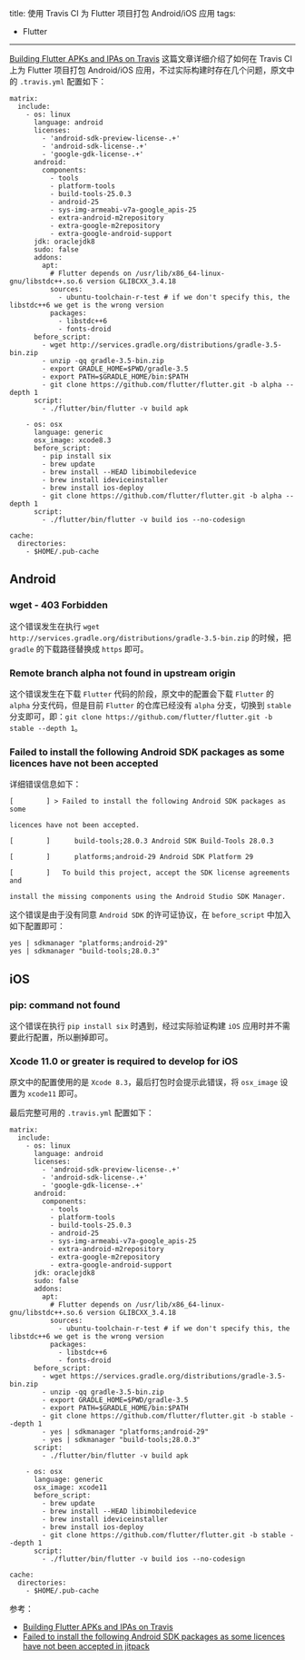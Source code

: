 title: 使用 Travis CI 为 Flutter 项目打包 Android/iOS 应用 
tags:
- Flutter
---

[Building Flutter APKs and IPAs on Travis](https://medium.com/@yegorj/building-flutter-apks-and-ipas-on-travis-98d84d8e9b4) 这篇文章详细介绍了如何在 Travis CI 上为 Flutter 项目打包 Android/iOS 应用，不过实际构建时存在几个问题，原文中的 `.travis.yml` 配置如下：

```
matrix:
  include:
    - os: linux
      language: android
      licenses:
        - 'android-sdk-preview-license-.+'
        - 'android-sdk-license-.+'
        - 'google-gdk-license-.+'
      android:
        components:
          - tools
          - platform-tools
          - build-tools-25.0.3
          - android-25
          - sys-img-armeabi-v7a-google_apis-25
          - extra-android-m2repository
          - extra-google-m2repository
          - extra-google-android-support
      jdk: oraclejdk8
      sudo: false
      addons:
        apt:
          # Flutter depends on /usr/lib/x86_64-linux-gnu/libstdc++.so.6 version GLIBCXX_3.4.18
          sources:
            - ubuntu-toolchain-r-test # if we don't specify this, the libstdc++6 we get is the wrong version
          packages:
            - libstdc++6
            - fonts-droid
      before_script:
        - wget http://services.gradle.org/distributions/gradle-3.5-bin.zip
        - unzip -qq gradle-3.5-bin.zip
        - export GRADLE_HOME=$PWD/gradle-3.5
        - export PATH=$GRADLE_HOME/bin:$PATH
        - git clone https://github.com/flutter/flutter.git -b alpha --depth 1
      script:
        - ./flutter/bin/flutter -v build apk

    - os: osx
      language: generic
      osx_image: xcode8.3
      before_script:
        - pip install six
        - brew update
        - brew install --HEAD libimobiledevice
        - brew install ideviceinstaller
        - brew install ios-deploy
        - git clone https://github.com/flutter/flutter.git -b alpha --depth 1
      script:
        - ./flutter/bin/flutter -v build ios --no-codesign

cache:
  directories:
    - $HOME/.pub-cache
```

## Android
### wget - 403 Forbidden
这个错误发生在执行 `wget http://services.gradle.org/distributions/gradle-3.5-bin.zip` 的时候，把 `gradle` 的下载路径替换成 `https` 即可。

### Remote branch alpha not found in upstream origin
这个错误发生在下载 `Flutter` 代码的阶段，原文中的配置会下载 `Flutter` 的 `alpha` 分支代码，但是目前 `Flutter` 的仓库已经没有 `alpha` 分支，切换到 `stable` 分支即可，即：`git clone https://github.com/flutter/flutter.git -b stable --depth 1`。

### Failed to install the following Android SDK packages as some licences have not been accepted
详细错误信息如下：

```
[        ] > Failed to install the following Android SDK packages as some

licences have not been accepted.

[        ]      build-tools;28.0.3 Android SDK Build-Tools 28.0.3

[        ]      platforms;android-29 Android SDK Platform 29

[        ]   To build this project, accept the SDK license agreements and

install the missing components using the Android Studio SDK Manager.
```

这个错误是由于没有同意 `Android SDK` 的许可证协议，在 `before_script` 中加入如下配置即可：

```
yes | sdkmanager "platforms;android-29"
yes | sdkmanager "build-tools;28.0.3"
```

## iOS
### pip: command not found
这个错误在执行 `pip install six` 时遇到，经过实际验证构建 `iOS` 应用时并不需要此行配置，所以删掉即可。

### Xcode 11.0 or greater is required to develop for iOS
原文中的配置使用的是 `Xcode 8.3`，最后打包时会提示此错误，将 `osx_image` 设置为 `xcode11` 即可。

最后完整可用的 `.travis.yml` 配置如下：

```
matrix:
  include:
    - os: linux
      language: android
      licenses:
        - 'android-sdk-preview-license-.+'
        - 'android-sdk-license-.+'
        - 'google-gdk-license-.+'
      android:
        components:
          - tools
          - platform-tools
          - build-tools-25.0.3
          - android-25
          - sys-img-armeabi-v7a-google_apis-25
          - extra-android-m2repository
          - extra-google-m2repository
          - extra-google-android-support
      jdk: oraclejdk8
      sudo: false
      addons:
        apt:
          # Flutter depends on /usr/lib/x86_64-linux-gnu/libstdc++.so.6 version GLIBCXX_3.4.18
          sources:
            - ubuntu-toolchain-r-test # if we don't specify this, the libstdc++6 we get is the wrong version
          packages:
            - libstdc++6
            - fonts-droid
      before_script:
        - wget https://services.gradle.org/distributions/gradle-3.5-bin.zip
        - unzip -qq gradle-3.5-bin.zip
        - export GRADLE_HOME=$PWD/gradle-3.5
        - export PATH=$GRADLE_HOME/bin:$PATH
        - git clone https://github.com/flutter/flutter.git -b stable --depth 1
        - yes | sdkmanager "platforms;android-29"
        - yes | sdkmanager "build-tools;28.0.3"
      script:
        - ./flutter/bin/flutter -v build apk

    - os: osx
      language: generic
      osx_image: xcode11
      before_script:
        - brew update
        - brew install --HEAD libimobiledevice
        - brew install ideviceinstaller
        - brew install ios-deploy
        - git clone https://github.com/flutter/flutter.git -b stable --depth 1
      script:
        - ./flutter/bin/flutter -v build ios --no-codesign

cache:
  directories:
    - $HOME/.pub-cache
```

参考：

- [Building Flutter APKs and IPAs on Travis](https://medium.com/@yegorj/building-flutter-apks-and-ipas-on-travis-98d84d8e9b4)
- [Failed to install the following Android SDK packages as some licences have not been accepted in jitpack](https://stackoverflow.com/questions/54273412/failed-to-install-the-following-android-sdk-packages-as-some-licences-have-not-b)
